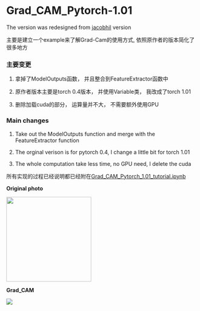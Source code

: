 # Grad_CAM_Pytorch-1.01
The version was redesigned from [jacobhil](https://github.com/jacobgil/pytorch-grad-cam) version

主要是建立一个example来了解Grad-Cam的使用方式, 依照原作者的版本简化了很多地方

### 主要变更

1. 拿掉了ModelOutputs函数， 并且整合到FeatureExtractor函数中

2. 原作者版本主要是torch 0.4版本， 并使用Variable类， 我改成了torch 1.01

3. 删除加载cuda的部分， 运算量并不大， 不需要额外使用GPU



### Main changes

1. Take out the ModelOutputs function and merge with the FeatureExtractor function

2. The orginal verison is for pytorch 0.4, I change a little bit for torch 1.01

3. The whole computation take less time, no GPU need, I delete the cuda


所有实现的过程已经说明都已经附在[Grad_CAM_Pytorch_1.01_tutorial.ipynb](https://github.com/Stephenfang51/Grad_CAM_Pytorch-1.01/blob/Stephenfang51-patch-1/Grad_CAM_Pytorch_1_tutorialv2.ipynb)




**Original photo**

<img src="https://github.com/Stephenfang51/Grad_CAM_Pytorch-1.01/blob/master/images/gorilla.jpg?raw=true" width=224>

**Grad_CAM**

<img src="https://github.com/Stephenfang51/Grad_CAM_Pytorch-1.01/blob/master/images/GradCam_test.jpg?raw=true">
